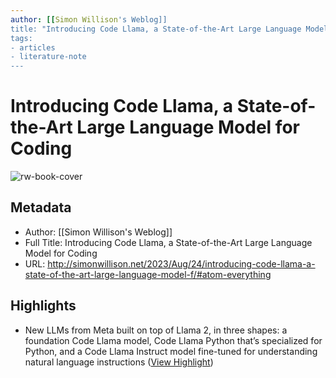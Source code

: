 ```yaml
---
author: [[Simon Willison's Weblog]]
title: "Introducing Code Llama, a State-of-the-Art Large Language Model for Coding"
tags: 
- articles
- literature-note
---
```

# Introducing Code Llama, a State-of-the-Art Large Language Model for Coding

![rw-book-cover](https://simonwillison.net/favicon.ico)

## Metadata
- Author: [[Simon Willison's Weblog]]
- Full Title: Introducing Code Llama, a State-of-the-Art Large Language Model for Coding
- URL: http://simonwillison.net/2023/Aug/24/introducing-code-llama-a-state-of-the-art-large-language-model-f/#atom-everything

## Highlights
- New LLMs from Meta built on top of Llama 2, in three shapes: a foundation Code Llama model, Code Llama Python that’s specialized for Python, and a Code Llama Instruct model fine-tuned for understanding natural language instructions ([View Highlight](https://read.readwise.io/read/01h8mn8p4zrchrgb10qesn8jb9))
